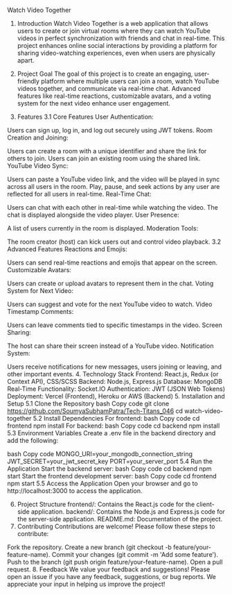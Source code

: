 Watch Video Together
1. Introduction
Watch Video Together is a web application that allows users to create or join virtual rooms where they can watch YouTube videos in perfect synchronization with friends and chat in real-time. This project enhances online social interactions by providing a platform for sharing video-watching experiences, even when users are physically apart.

2. Project Goal
The goal of this project is to create an engaging, user-friendly platform where multiple users can join a room, watch YouTube videos together, and communicate via real-time chat. Advanced features like real-time reactions, customizable avatars, and a voting system for the next video enhance user engagement.

3. Features
3.1 Core Features
User Authentication:

Users can sign up, log in, and log out securely using JWT tokens.
Room Creation and Joining:

Users can create a room with a unique identifier and share the link for others to join.
Users can join an existing room using the shared link.
YouTube Video Sync:

Users can paste a YouTube video link, and the video will be played in sync across all users in the room.
Play, pause, and seek actions by any user are reflected for all users in real-time.
Real-Time Chat:

Users can chat with each other in real-time while watching the video.
The chat is displayed alongside the video player.
User Presence:

A list of users currently in the room is displayed.
Moderation Tools:

The room creator (host) can kick users out and control video playback.
3.2 Advanced Features
Reactions and Emojis:

Users can send real-time reactions and emojis that appear on the screen.
Customizable Avatars:

Users can create or upload avatars to represent them in the chat.
Voting System for Next Video:

Users can suggest and vote for the next YouTube video to watch.
Video Timestamp Comments:

Users can leave comments tied to specific timestamps in the video.
Screen Sharing:

The host can share their screen instead of a YouTube video.
Notification System:

Users receive notifications for new messages, users joining or leaving, and other important events.
4. Technology Stack
Frontend: React.js, Redux (or Context API), CSS/SCSS
Backend: Node.js, Express.js
Database: MongoDB
Real-Time Functionality: Socket.IO
Authentication: JWT (JSON Web Tokens)
Deployment: Vercel (Frontend), Heroku or AWS (Backend)
5. Installation and Setup
5.1 Clone the Repository
bash
Copy code
git clone https://github.com/SoumyaSubhamPatra/Tech-Titans_046
cd watch-video-together
5.2 Install Dependencies
For frontend:
bash
Copy code
cd frontend
npm install
For backend:
bash
Copy code
cd backend
npm install
5.3 Environment Variables
Create a .env file in the backend directory and add the following:

bash
Copy code
MONGO_URI=your_mongodb_connection_string
JWT_SECRET=your_jwt_secret_key
PORT=your_server_port
5.4 Run the Application
Start the backend server:
bash
Copy code
cd backend
npm start
Start the frontend development server:
bash
Copy code
cd frontend
npm start
5.5 Access the Application
Open your browser and go to http://localhost:3000 to access the application.

6. Project Structure
frontend/: Contains the React.js code for the client-side application.
backend/: Contains the Node.js and Express.js code for the server-side application.
README.md: Documentation of the project.
7. Contributing
Contributions are welcome! Please follow these steps to contribute:

Fork the repository.
Create a new branch (git checkout -b feature/your-feature-name).
Commit your changes (git commit -m 'Add some feature').
Push to the branch (git push origin feature/your-feature-name).
Open a pull request.
8. Feedback
We value your feedback and suggestions! Please open an issue if you have any feedback, suggestions, or bug reports. We appreciate your input in helping us improve the project!

